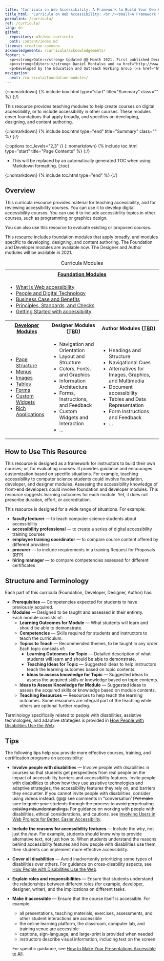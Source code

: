 ```yaml
---
title: "Curricula on Web Accessibility: A Framework to Build Your Own Courses"
title_html: "Curricula on Web Accessibility: <br /><small>A Framework to Build Your Own Courses</small>"
permalink: /curricula/
ref: /curricula/
lang: en
github:
  repository: w3c/wai-curricula
  path: content/index.md
license: creative-commons
acknowledgements: /curricula/acknowledgements/
footer: >
  <p><strong>Date:</strong> Updated @@ Month 2021. First published December 2019.</p>
  <p><strong>Editors:</strong> Daniel Montalvo and <a href="http://www.w3.org/People/shadi/">Shadi Abou-Zahra</a>. Contributors: <a href="https://www.w3.org/WAI/EO/EOWG-members">EOWG Participants</a>. ACKNOWLEDGEMENTS lists contributors and credits.</p>
  <p>Developed by the Education and Outreach Working Group (<a href="http://www.w3.org/WAI/EO/">EOWG</a>). Developed with support from the <a href="https://www.w3.org/WAI/about/projects/wai-guide/">WAI-Guide Project</a> funded by the European Commission (EC) under the Horizon 2020 program (Grant Agreement 822245).</p>
navigation:
  next: /curricula/foundation-modules/
---
```


{::nomarkdown}
{% include box.html type="start" title="Summary" class="" %}
{:/}

This resource provides teaching modules to help create courses on digital accessibility, or to include accessibility in other courses. These modules cover foundations that apply broadly, and specifics on developing, designing, and content authoring.

{::nomarkdown}
{% include box.html type="end" title="Summary" class="" %}
{:/}

{::options toc_levels="2,3" /}
{::nomarkdown}
{% include toc.html type="start" title="Page Contents" %}
{:/}

- This will be replaced by an automatically generated TOC when using Markdown formatting.
{:toc}

{::nomarkdown}
{% include toc.html type="end" %}
{:/}

## Overview

This curricula resource provides material for teaching accessibility, and for reviewing accessibility courses. You can use it to develop digital accessibility courses. You can use it to include accessibility topics in other courses, such as programming or graphics design.

You can also use this resource to evaluate existing or proposed courses.

This resource includes foundation modules that apply broadly, and modules specific to developing, designing, and content authoring. The Foundation and Developer modules are available now. The Designer and Author modules will be available in 2021.

<table class="dense">
 <caption>Curricula Modules</caption>
    <tr>
      <th colspan="3"> <a href="{{ '/curricula/foundation-modules/' | relative_url }}">Foundation Modules</a> </th>
    </tr>
    <tr>
      <td colspan="3">
        <ul>
          <li><a href="{{ '/curricula/foundation-modules/what-is-web-accessibility/' | relative_url }}">What is Web accessibility</a></li>
          <li><a href="{{ '/curricula/foundation-modules/people-and-digital-technology/' | relative_url }}">People and Digital Technology</a></li>
          <li><a href="{{ '/curricula/foundation-modules/business-case-and-benefits/' | relative_url }}">Business Case and Benefits</a></li>
          <li><a href="{{ '/curricula/foundation-modules/principles-standards-and-checks/' | relative_url }}">Principles, Standards, and Checks</a></li>
          <li><a href="{{ '/curricula/foundation-modules/getting-started-with-accessibility/' | relative_url }}">Getting Started with accessibility</a></li>
        </ul>
      </td>
    </tr>
    <tr>
      <th> <a href="{{ '/curricula/developer-modules/' | relative_url }}">Developer Modules</a> </th>
      <th> Designer Modules (<abbr title="To be Developed">TBD</abbr>) </th>
      <th> Author Modules (<abbr title="To be Developed">TBD</abbr>) </th>
    </tr>
    <tr>
      <td>
        <ul>
         <li><a href="{{ '/curricula/developer-modules/page-structure/' | relative_url }}">Page Structure</a></li>
          <li><a href="{{ '/curricula/developer-modules/menus/' | relative_url }}">Menus</a></li>
          <li><a href="{{ '/curricula/developer-modules/images/' | relative_url }}">Images</a></li>
          <li><a href="{{ '/curricula/developer-modules/tables/' | relative_url }}">Tables</a></li>
          <li><a href="{{ '/curricula/developer-modules/forms/' | relative_url }}">Forms</a></li>
          <li><a href="{{ '/curricula/developer-modules/custom-widgets/' | relative_url }}">Custom Widgets</a></li>
          <li><a href="{{ '/curricula/developer-modules/rich-applications/' | relative_url }}">Rich Applications</a></li>
        </ul>
      </td>
      <td>
        <ul>
          <li>Navigation and Orientation </li>
          <li>Layout and Structure </li>
          <li>Colors, Fonts, and Graphics </li>
          <li>Information Architecture </li>
          <li>Forms, Instructions, and Feedback </li>
          <li>Custom Widgets and Interaction</li>
          <li>&hellip; </li>
        </ul>
      </td>
      <td>
        <ul>
          <li>Headings and Structure</li>
          <li>Navigational Cues </li>
          <li>Alternatives for Images, Graphics, and Multimedia </li>
          <li>Document accessibility </li>
          <li>Tables and Data Representation</li>
          <li>Form Instructions and Feedback </li>
          <li>&hellip; </li>
        </ul>
      </td>
    </tr>
</table>

## How to Use This Resource

This resource is designed as a framework for instructors to build their own courses; or, for evaluating courses. It provides guidance and encourages customization based on specific situations. For example, teaching accessibility to computer science students could involve foundation, developer, and designer modules. Assessing the accessibility knowledge of front-end developers could involve foundation and developer modules. This resource suggests learning outcomes for each module. Yet, it does not prescribe duration, effort, or accreditation.

This resource is designed for a wide range of situations. For example:

* **faculty lecturer** &mdash; to teach computer science students about accessibility
* **accessibility professional** &mdash; to create a series of digital accessibility training courses
* **employee training coordinator** &mdash; to compare course content offered by different providers
* **procurer** &mdash; to include requirements in a training Request for Proposals (RFP)
* **hiring manager** &mdash; to compare competencies assessed for different certificates


## Structure and Terminology

Each part of this curricula (Foundation, Developer, Designer, Author) has:

* **Prerequisites** &mdash; Competencies expected for students to have previously acquired.
* **Modules** &mdash; Designed to be taught and assessed in their entirety.  
Each module consists of:
  * **Learning Outcomes for Module** &mdash; What students will learn and should be able to demonstrate.
  * **Competencies** &mdash; Skills required for students and instructors to teach the curriculum.
  * **Topics to Teach** &mdash; Recommended themes, to be taught in any order.  
  Each topic consists of:
    * **Learning Outcomes for Topic** &mdash; Detailed description of what students will learn and should be able to demonstrate.
    * **Teaching Ideas for Topic** &mdash; Suggested ideas to help instructors teach the learning outcomes based on topic contents.
    * **Ideas to assess knowledge for Topic** &mdash; Suggested ideas to assess the acquired skills or knowledge based on topic contents.
  * **Ideas to Assess Knowledge for Module** &mdash; Suggested ideas to assess the acquired skills or knowledge based on module contents.
  * **Teaching Resources** &mdash; Resources to help teach the learning outcomes. Some resources are integral part of the teaching while others are optional further reading.

Terminology specifically related to people with disabilities, assistive technologies, and adaptive strategies is provided in [How People with Disabilities Use the Web](/people-use-web).

## Tips

The following tips help you provide more effective courses, training, and certification programs on accessibility:
* **Involve people with disabilities** &mdash; Involve people with disabilities in courses so that students get perspectives from real people on the  impact of accessibility barriers and accessibility features. Invite people with disabilities to show how they use assistive technologies and adaptive strategies, the accessibility features they rely on, and barriers they encounter. If you cannot invite people with disabilities, consider using videos instead. {@@ see comments in “conversation”}<s>Yet make sure to guide your students through the process to avoid perpetuating existing misunderstandings.</s> For guidance on working with people with disabilities, ethical considerations, and cautions, see [Involving Users in Web Projects for Better, Easier Accessibility](/planning/involving-users/).
* **Include the reasons for accessibility features** &mdash; Include the *why*, not just the *how*. For example, students should know why to provide alternative text, not just how to. When students understand the reasons behind accessibility features and how people with disabilities use them, then students can implement more effective accessibility.
* **Cover all disabilities** &mdash; Avoid inadvertently prioritizing some types of disabilities over others. For guidance on cross-disability aspects, see [How People with Disabilities Use the Web](/people-use-web).
* **Explain roles and responsibilities** &mdash; Ensure that students understand the relationships between different roles (for example, developer, designer, writer), and the implications on different tasks.
* **Make it accessible** &mdash; Ensure that the course itself is accessible. For example:
   * all presentations, teaching materials, exercises, assessments, and other student interactions are accessible
   * the online learning platform, the classroom, computer lab, and training venue are accessible
   * captions, sign-language, and large-print is provided when needed
   * instructors describe visual information, including text on the screen

   For specific guidance, see [How to Make Your Presentations Accessible to All](/teach-advocate/accessible-presentations/).
